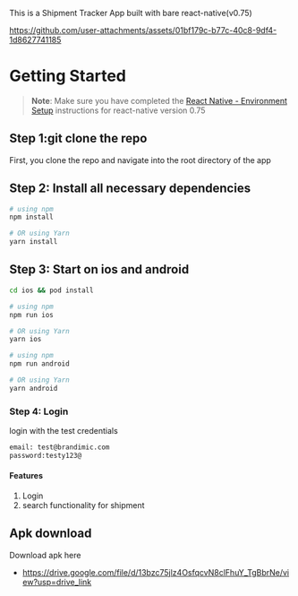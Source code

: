 This is a Shipment Tracker App built with bare react-native(v0.75)

https://github.com/user-attachments/assets/01bf179c-b77c-40c8-9df4-1d8627741185


# Getting Started

>**Note**: Make sure you have completed the [React Native - Environment Setup](https://reactnative.dev/docs/environment-setup) instructions for react-native version 0.75

## Step 1:git clone the repo 

First, you clone the repo and navigate into the root directory of the app

## Step 2: Install all necessary dependencies
```bash
# using npm
npm install

# OR using Yarn
yarn install
```

## Step 3: Start on ios and android
```bash
cd ios && pod install

# using npm
npm run ios

# OR using Yarn
yarn ios

# using npm
npm run android

# OR using Yarn
yarn android

```

### Step 4: Login
login with the test credentials

```bash
email: test@brandimic.com
password:testy123@
```

#### Features
1. Login
2. search functionality for shipment

## Apk download
Download apk here
- https://drive.google.com/file/d/13bzc75jlz4OsfqcvN8clFhuY_TgBbrNe/view?usp=drive_link
